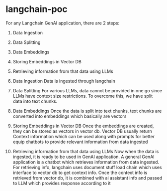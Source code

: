 # langchain-poc

For any Langchain GenAI application, there are 2 steps:
1. Data Ingestion
2. Data Splitting
3. Data Embeddings
4. Storing Embeddings in Vector DB 
5. Retrieving information from that data using LLMs

1. Data Ingestion
Data is ingested through langchain

2. Data Splitting
For various LLMs, data cannot be provided in one go since LLMs have context size restrictions. To overcome this, we have split data into text chunks.

3. Data Embeddings
Once the data is split into text chunks, text chunks are converted into embeddings which basically are vectors

4. Storing Embeddings in Vector DB
Once the embeddings are created, they can be stored as vectors in vector db. Vector DB usually return Context information which can be used along with prompts for better equip chatbots to provide relevant information from data ingested

5. Retrieving information from that data using LLMs
Now when the data is ingested, it is ready to be used in GenAI application. A general GenAI application is a chatbot which retrieves information from data ingested.
For retrieving info, langchain uses document stuff load chain which uses interface to vector db to get context info.
Once the context info is retrieved from vector db, it is combined with ai assistant info and passed to LLM which provides response according to it

